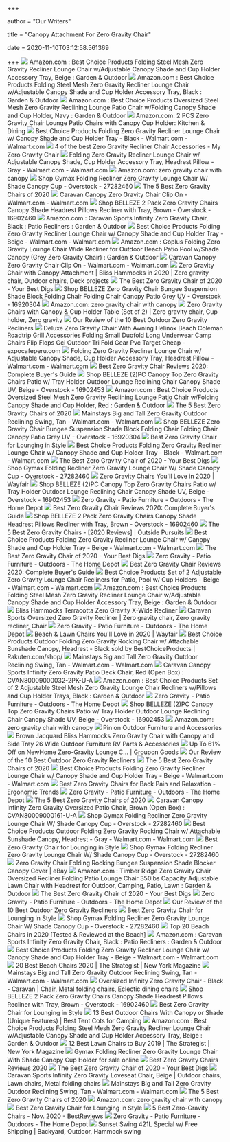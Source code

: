 +++
        
author = "Our Writers"
        
title = "Canopy Attachment For Zero Gravity Chair"
        
date = 2020-11-10T03:12:58.561369
        
+++
[ ![](https://images-na.ssl-images-amazon.com/images/I/91oMXTSt9fL._AC_SL1500_.jpg)](https://images-na.ssl-images-amazon.com/images/I/91oMXTSt9fL._AC_SL1500_.jpg) Amazon.com : Best Choice Products Folding Steel Mesh Zero Gravity Recliner  Lounge Chair w/Adjustable Canopy Shade and Cup Holder Accessory Tray, Beige  : Garden & Outdoor
[ ![](https://m.media-amazon.com/images/I/91wxJMWtb0L._AC_UL400_.jpg)](https://m.media-amazon.com/images/I/91wxJMWtb0L._AC_UL400_.jpg) Amazon.com : Best Choice Products Folding Steel Mesh Zero Gravity Recliner  Lounge Chair w/Adjustable Canopy Shade and Cup Holder Accessory Tray, Black  : Garden & Outdoor
[ ![](https://images-na.ssl-images-amazon.com/images/I/91zRtmJKHIL._AC_SL1500_.jpg)](https://images-na.ssl-images-amazon.com/images/I/91zRtmJKHIL._AC_SL1500_.jpg) Amazon.com : Best Choice Products Oversized Steel Mesh Zero Gravity  Reclining Lounge Patio Chair w/Folding Canopy Shade and Cup Holder, Navy :  Garden & Outdoor
[ ![](https://images-na.ssl-images-amazon.com/images/I/61NKfJK6X9L._AC_SL1000_.jpg)](https://images-na.ssl-images-amazon.com/images/I/61NKfJK6X9L._AC_SL1000_.jpg) Amazon.com: 2 PCS Zero Gravity Chair Lounge Patio Chairs with Canopy Cup  Holder: Kitchen & Dining
[ ![](https://i5.walmartimages.com/asr/652a2306-1047-4724-a4c0-0185df4a62ea_1.7946394ed8b61279fec4ed1bdbae284e.jpeg)](https://i5.walmartimages.com/asr/652a2306-1047-4724-a4c0-0185df4a62ea_1.7946394ed8b61279fec4ed1bdbae284e.jpeg) Best Choice Products Folding Zero Gravity Recliner Lounge Chair w/ Canopy  Shade and Cup Holder Tray - Black - Walmart.com - Walmart.com
[ ![](https://myzerogravitychair.com/wp-content/uploads/2016/04/Sundale-Outdoor-Folding-Zero-Gravity-Reclining-Lounge-Chair-with-Canopy-Neck-Pillow-and-Side-Tray-Navy-Blue-0-6.jpg)](https://myzerogravitychair.com/wp-content/uploads/2016/04/Sundale-Outdoor-Folding-Zero-Gravity-Reclining-Lounge-Chair-with-Canopy-Neck-Pillow-and-Side-Tray-Navy-Blue-0-6.jpg) 4 of the best Zero Gravity Recliner Chair Accessories - My Zero Gravity  Chair
[ ![](https://i5.walmartimages.com/asr/9f375acd-aad1-4059-85db-086f3b5feb93_1.00694ae485385f92d207db581278de4d.jpeg)](https://i5.walmartimages.com/asr/9f375acd-aad1-4059-85db-086f3b5feb93_1.00694ae485385f92d207db581278de4d.jpeg) Folding Zero Gravity Recliner Lounge Chair w/ Adjustable Canopy Shade, Cup  Holder Accessory Tray, Headrest Pillow - Gray - Walmart.com - Walmart.com
[ ![](https://m.media-amazon.com/images/I/61b-8vyHRiL._AC_UY218_.jpg)](https://m.media-amazon.com/images/I/61b-8vyHRiL._AC_UY218_.jpg) Amazon.com: zero gravity chair with canopy
[ ![](https://ak1.ostkcdn.com/images/products/is/images/direct/b03d0002750cdaf5f2a0682b2198f8a64800ddb3/Gymax-Folding-Recliner-Zero-Gravity-Lounge-Chair-W--Shade-Canopy-Cup-Holder-Blue.jpg?impolicy=medium)](https://ak1.ostkcdn.com/images/products/is/images/direct/b03d0002750cdaf5f2a0682b2198f8a64800ddb3/Gymax-Folding-Recliner-Zero-Gravity-Lounge-Chair-W--Shade-Canopy-Cup-Holder-Blue.jpg?impolicy=medium) Shop Gymax Folding Recliner Zero Gravity Lounge Chair W/ Shade Canopy Cup -  Overstock - 27282460
[ ![](https://www.thespruce.com/thmb/Nxo5ZikIfLEquMjICbzqhkdKiNA=/280x0/filters:no_upscale():max_bytes(150000):strip_icc()/OversizedPaddedRecliningZeroGravityChairwithCushion-5b40a027b1324020a54a7f072d932217.jpg)](https://www.thespruce.com/thmb/Nxo5ZikIfLEquMjICbzqhkdKiNA=/280x0/filters:no_upscale():max_bytes(150000):strip_icc()/OversizedPaddedRecliningZeroGravityChairwithCushion-5b40a027b1324020a54a7f072d932217.jpg) The 5 Best Zero Gravity Chairs of 2020
[ ![](https://i5.walmartimages.com/asr/3a8b3fb4-4850-4a25-8db0-9e9d78236027_2.148dd5a2cf9348d77f8c672ecadf7d89.jpeg)](https://i5.walmartimages.com/asr/3a8b3fb4-4850-4a25-8db0-9e9d78236027_2.148dd5a2cf9348d77f8c672ecadf7d89.jpeg) Caravan Canopy Zero Gravity Chair Clip On - Walmart.com - Walmart.com
[ ![](https://ak1.ostkcdn.com/images/products/is/images/direct/e63e4434de8f5a7edf1889d4a6f0a44a67105930/Belleze-Set-of-%282%29-Zero-Gravity-Chair-Recliner-Lounge-Chairs-w--Canopy-Sun-Shade-Cup-Holder-%28Brown%29.jpg?impolicy=medium)](https://ak1.ostkcdn.com/images/products/is/images/direct/e63e4434de8f5a7edf1889d4a6f0a44a67105930/Belleze-Set-of-%282%29-Zero-Gravity-Chair-Recliner-Lounge-Chairs-w--Canopy-Sun-Shade-Cup-Holder-%28Brown%29.jpg?impolicy=medium) Shop BELLEZE 2 Pack Zero Gravity Chairs Canopy Shade Headrest Pillows  Recliner with Tray, Brown - Overstock - 16902460
[ ![](https://images-na.ssl-images-amazon.com/images/I/811xMwQnQuL._AC_SY450_.jpg)](https://images-na.ssl-images-amazon.com/images/I/811xMwQnQuL._AC_SY450_.jpg) Amazon.com : Caravan Sports Infinity Zero Gravity Chair, Black : Patio  Recliners : Garden & Outdoor
[ ![](https://i5.walmartimages.com/asr/1352b829-57e9-46a2-b9fd-c1eb0fdc3521_1.b3f6a52b090372bb18ca2c28c7a4742a.jpeg)](https://i5.walmartimages.com/asr/1352b829-57e9-46a2-b9fd-c1eb0fdc3521_1.b3f6a52b090372bb18ca2c28c7a4742a.jpeg) Best Choice Products Folding Zero Gravity Recliner Lounge Chair w/ Canopy  Shade and Cup Holder Tray - Beige - Walmart.com - Walmart.com
[ ![](https://m.media-amazon.com/images/I/71v1a26URsL._AC_UL400_.jpg)](https://m.media-amazon.com/images/I/71v1a26URsL._AC_UL400_.jpg) Amazon.com : Goplus Folding Zero Gravity Lounge Chair Wide Recliner for  Outdoor Beach Patio Pool w/Shade Canopy (Grey Zero Gravity Chair) : Garden  & Outdoor
[ ![](https://i5.walmartimages.com/asr/3a8b3fb4-4850-4a25-8db0-9e9d78236027_2.148dd5a2cf9348d77f8c672ecadf7d89.jpeg?odnWidth=612&odnHeight=612&odnBg=ffffff)](https://i5.walmartimages.com/asr/3a8b3fb4-4850-4a25-8db0-9e9d78236027_2.148dd5a2cf9348d77f8c672ecadf7d89.jpeg?odnWidth=612&odnHeight=612&odnBg=ffffff) Caravan Canopy Zero Gravity Chair Clip On - Walmart.com - Walmart.com
[ ![](https://i.pinimg.com/564x/bc/bc/52/bcbc5275e7be25c6f0d17a25500cf3a9.jpg)](https://i.pinimg.com/564x/bc/bc/52/bcbc5275e7be25c6f0d17a25500cf3a9.jpg) Zero Gravity Chair with Canopy Attachment | Bliss Hammocks in 2020 | Zero  gravity chair, Outdoor chairs, Deck projects
[ ![](https://www.yourbestdigs.com/wp-content/uploads/2018/05/untitled-3-885x590.jpg)](https://www.yourbestdigs.com/wp-content/uploads/2018/05/untitled-3-885x590.jpg) The Best Zero Gravity Chair of 2020 - Your Best Digs
[ ![](https://ak1.ostkcdn.com/images/products/is/images/direct/af6e772af624aa6abcf02a0737d4b6b6226b2ce1/Belleze-Zero-Gravity-Chair-Lounge-Outdoor-Yard-Beach-Sunshade-Canopy-with-Tray%2C-Gray.jpg?impolicy=medium)](https://ak1.ostkcdn.com/images/products/is/images/direct/af6e772af624aa6abcf02a0737d4b6b6226b2ce1/Belleze-Zero-Gravity-Chair-Lounge-Outdoor-Yard-Beach-Sunshade-Canopy-with-Tray%2C-Gray.jpg?impolicy=medium) Shop BELLEZE Zero Gravity Chair Bungee Suspension Shade Block Folding Chair  Folding Chair Canopy Patio Grey UV - Overstock - 16920304
[ ![](https://m.media-amazon.com/images/I/91aS1Z76wxL._AC_UY218_.jpg)](https://m.media-amazon.com/images/I/91aS1Z76wxL._AC_UY218_.jpg) Amazon.com: zero gravity chair with canopy
[ ![](https://i.pinimg.com/736x/32/f0/7d/32f07d03dcad2fa08392c4836ff03cab.jpg)](https://i.pinimg.com/736x/32/f0/7d/32f07d03dcad2fa08392c4836ff03cab.jpg) Zero Gravity Chairs with Canopy & Cup Holder Table (Set of 2) | Zero  gravity chair, Cup holder, Zero gravity
[ ![](https://thebackyardgnome.com/wp-content/uploads/2016/10/Deluxe-Oversized-Extra-Large-Zero-Gravity-Chair-with-Canopy-Tray-768x509.jpg)](https://thebackyardgnome.com/wp-content/uploads/2016/10/Deluxe-Oversized-Extra-Large-Zero-Gravity-Chair-with-Canopy-Tray-768x509.jpg) Our Review of the 10 Best Outdoor Zero Gravity Recliners
[ ![](https://www.expocafeperu.com/w/2020/04/deluxe-zero-gravity-chair-with-awning-helinox-beach-coleman-roadtrip-grill-accessories-folding-small-duofold-long-underwear-camp-chairs-flip-flops-gci-outdoor.jpg)](https://www.expocafeperu.com/w/2020/04/deluxe-zero-gravity-chair-with-awning-helinox-beach-coleman-roadtrip-grill-accessories-folding-small-duofold-long-underwear-camp-chairs-flip-flops-gci-outdoor.jpg) Deluxe Zero Gravity Chair With Awning Helinox Beach Coleman Roadtrip Grill  Accessories Folding Small Duofold Long Underwear Camp Chairs Flip Flops Gci  Outdoor Tri Fold Gear Pvc Target Cheap - expocafeperu.com
[ ![](https://i5.walmartimages.com/asr/af127d02-e1d5-4745-98a9-4efbed3a8947_1.2160ff0a1d543abf7ca777dcd77ebf83.jpeg)](https://i5.walmartimages.com/asr/af127d02-e1d5-4745-98a9-4efbed3a8947_1.2160ff0a1d543abf7ca777dcd77ebf83.jpeg) Folding Zero Gravity Recliner Lounge Chair w/ Adjustable Canopy Shade, Cup  Holder Accessory Tray, Headrest Pillow - Walmart.com - Walmart.com
[ ![](https://m.media-amazon.com/images/I/51p1FaxgDiL.jpg)](https://m.media-amazon.com/images/I/51p1FaxgDiL.jpg) Best Zero Gravity Chair Reviews 2020: Complete Buyer's Guide
[ ![](https://ak1.ostkcdn.com/images/products/is/images/direct/9b8c8907b5c45ef4472e1167e57189dd2b171f5e/Belleze-2PC-Zero-Gravity-Chair-Lounge-Outdoor-Beach-Yard-Chairs-w--Canopy-Sunshade%2C-Beige.jpg)](https://ak1.ostkcdn.com/images/products/is/images/direct/9b8c8907b5c45ef4472e1167e57189dd2b171f5e/Belleze-2PC-Zero-Gravity-Chair-Lounge-Outdoor-Beach-Yard-Chairs-w--Canopy-Sunshade%2C-Beige.jpg) Shop BELLEZE (2)PC Canopy Top Zero Gravity Chairs Patio w/ Tray Holder  Outdoor Lounge Reclining Chair Canopy Shade UV, Beige - Overstock - 16902453
[ ![](https://images-na.ssl-images-amazon.com/images/I/91s-sZaLCAL._AC_SX522_.jpg)](https://images-na.ssl-images-amazon.com/images/I/91s-sZaLCAL._AC_SX522_.jpg) Amazon.com : Best Choice Products Oversized Steel Mesh Zero Gravity  Reclining Lounge Patio Chair w/Folding Canopy Shade and Cup Holder, Red :  Garden & Outdoor
[ ![](https://www.thespruce.com/thmb/xCsrIBrF7VlpXIqyXkV2QMicMxY=/900x0/filters:no_upscale():max_bytes(150000):strip_icc()/DidcotRecliningFoldingZeroGravityChairwithCushion-e722eed3ed5c452e9246c28b68a6c98a.jpg)](https://www.thespruce.com/thmb/xCsrIBrF7VlpXIqyXkV2QMicMxY=/900x0/filters:no_upscale():max_bytes(150000):strip_icc()/DidcotRecliningFoldingZeroGravityChairwithCushion-e722eed3ed5c452e9246c28b68a6c98a.jpg) The 5 Best Zero Gravity Chairs of 2020
[ ![](https://i5.walmartimages.com/asr/743acc6c-ae47-434c-b56f-95d165791d63_1.d30a8d83e2f356ba06b3bb5d2c284d13.jpeg?odnWidth=612&odnHeight=612&odnBg=ffffff)](https://i5.walmartimages.com/asr/743acc6c-ae47-434c-b56f-95d165791d63_1.d30a8d83e2f356ba06b3bb5d2c284d13.jpeg?odnWidth=612&odnHeight=612&odnBg=ffffff) Mainstays Big and Tall Zero Gravity Outdoor Reclining Swing, Tan -  Walmart.com - Walmart.com
[ ![](https://ak1.ostkcdn.com/images/products/is/images/direct/eccd6537de7c5177e2c1f5565ebe982f8692d6b5/Belleze-Zero-Gravity-Chair-Lounge-Outdoor-Yard-Beach-Sunshade-Canopy-with-Tray%2C-Gray.jpg?impolicy=medium)](https://ak1.ostkcdn.com/images/products/is/images/direct/eccd6537de7c5177e2c1f5565ebe982f8692d6b5/Belleze-Zero-Gravity-Chair-Lounge-Outdoor-Yard-Beach-Sunshade-Canopy-with-Tray%2C-Gray.jpg?impolicy=medium) Shop BELLEZE Zero Gravity Chair Bungee Suspension Shade Block Folding Chair  Folding Chair Canopy Patio Grey UV - Overstock - 16920304
[ ![](https://cdn.homedit.com/wp-content/uploads/2019/10/Adjustable-Zero-Gravity-Adjustable-Headrest-Lounge-Chair-Recliners.jpg)](https://cdn.homedit.com/wp-content/uploads/2019/10/Adjustable-Zero-Gravity-Adjustable-Headrest-Lounge-Chair-Recliners.jpg) Best Zero Gravity Chair for Lounging in Style
[ ![](https://i5.walmartimages.com/asr/5b256711-4c6a-45b1-88c0-17d356ce0b55_1.420218befaf1d2405873467be086fefd.jpeg)](https://i5.walmartimages.com/asr/5b256711-4c6a-45b1-88c0-17d356ce0b55_1.420218befaf1d2405873467be086fefd.jpeg) Best Choice Products Folding Zero Gravity Recliner Lounge Chair w/ Canopy  Shade and Cup Holder Tray - Black - Walmart.com - Walmart.com
[ ![](https://www.yourbestdigs.com/wp-content/uploads/2018/05/zeroGchair-lineup-1.jpg)](https://www.yourbestdigs.com/wp-content/uploads/2018/05/zeroGchair-lineup-1.jpg) The Best Zero Gravity Chair of 2020 - Your Best Digs
[ ![](https://ak1.ostkcdn.com/images/products/is/images/direct/2108e931423c087b001fe5ab9020b69db4efa70d/Gymax-Folding-Recliner-Zero-Gravity-Lounge-Chair-W--Shade-Canopy-Cup-Holder-Blue.jpg?impolicy=medium)](https://ak1.ostkcdn.com/images/products/is/images/direct/2108e931423c087b001fe5ab9020b69db4efa70d/Gymax-Folding-Recliner-Zero-Gravity-Lounge-Chair-W--Shade-Canopy-Cup-Holder-Blue.jpg?impolicy=medium) Shop Gymax Folding Recliner Zero Gravity Lounge Chair W/ Shade Canopy Cup -  Overstock - 27282460
[ ![](https://secure.img1-fg.wfcdn.com/im/98355756/resize-h310-w310%5Ecompr-r85/1166/116628658/nolia-reclining-zero-gravity-chair.jpg)](https://secure.img1-fg.wfcdn.com/im/98355756/resize-h310-w310%5Ecompr-r85/1166/116628658/nolia-reclining-zero-gravity-chair.jpg) Zero Gravity Chairs You'll Love in 2020 | Wayfair
[ ![](https://ak1.ostkcdn.com/images/products/is/images/direct/f414d3076e0ce670529602eba0d6b839a051ea8e/Belleze-2PC-Zero-Gravity-Chair-Lounge-Outdoor-Beach-Yard-Chairs-w--Canopy-Sunshade%2C-Beige.jpg?impolicy=medium)](https://ak1.ostkcdn.com/images/products/is/images/direct/f414d3076e0ce670529602eba0d6b839a051ea8e/Belleze-2PC-Zero-Gravity-Chair-Lounge-Outdoor-Beach-Yard-Chairs-w--Canopy-Sunshade%2C-Beige.jpg?impolicy=medium) Shop BELLEZE (2)PC Canopy Top Zero Gravity Chairs Patio w/ Tray Holder  Outdoor Lounge Reclining Chair Canopy Shade UV, Beige - Overstock - 16902453
[ ![](https://images.homedepot-static.com/productImages/cbc00caa-d1f2-49d0-a166-a6ab9ffc6332/svn/boyel-living-outdoor-lounge-chairs-hl-u2010180800-64_400.jpg)](https://images.homedepot-static.com/productImages/cbc00caa-d1f2-49d0-a166-a6ab9ffc6332/svn/boyel-living-outdoor-lounge-chairs-hl-u2010180800-64_400.jpg) Zero Gravity - Patio Furniture - Outdoors - The Home Depot
[ ![](https://gardenbeast-9fcd.kxcdn.com/wp-content/uploads/2020/05/zero-gravity-chair.jpg)](https://gardenbeast-9fcd.kxcdn.com/wp-content/uploads/2020/05/zero-gravity-chair.jpg) Best Zero Gravity Chair Reviews 2020: Complete Buyer's Guide
[ ![](https://ak1.ostkcdn.com/images/products/is/images/direct/67ed4c2d0d3651622e644c248edf18e9cd020016/Belleze-Set-of-%282%29-Zero-Gravity-Chair-Recliner-Lounge-Chairs-w--Canopy-Sun-Shade-Cup-Holder-%28Brown%29.jpg?impolicy=medium)](https://ak1.ostkcdn.com/images/products/is/images/direct/67ed4c2d0d3651622e644c248edf18e9cd020016/Belleze-Set-of-%282%29-Zero-Gravity-Chair-Recliner-Lounge-Chairs-w--Canopy-Sun-Shade-Cup-Holder-%28Brown%29.jpg?impolicy=medium) Shop BELLEZE 2 Pack Zero Gravity Chairs Canopy Shade Headrest Pillows  Recliner with Tray, Brown - Overstock - 16902460
[ ![](https://2or2n61eranl2ilm943t35jn-wpengine.netdna-ssl.com/wp-content/uploads/2019/05/Zero-Gravity-Chair-Sunshade.jpg)](https://2or2n61eranl2ilm943t35jn-wpengine.netdna-ssl.com/wp-content/uploads/2019/05/Zero-Gravity-Chair-Sunshade.jpg) The 5 Best Zero Gravity Chairs - [2020 Reviews] | Outside Pursuits
[ ![](https://i5.walmartimages.com/asr/badbbe56-bca1-42ff-81e2-7c16393078d7.6ac3b4b6f5792fc0bf90f25f594c89bd.jpeg)](https://i5.walmartimages.com/asr/badbbe56-bca1-42ff-81e2-7c16393078d7.6ac3b4b6f5792fc0bf90f25f594c89bd.jpeg) Best Choice Products Folding Zero Gravity Recliner Lounge Chair w/ Canopy  Shade and Cup Holder Tray - Beige - Walmart.com - Walmart.com
[ ![](https://www.yourbestdigs.com/wp-content/uploads/2018/05/untitled-1.jpg)](https://www.yourbestdigs.com/wp-content/uploads/2018/05/untitled-1.jpg) The Best Zero Gravity Chair of 2020 - Your Best Digs
[ ![](https://images.homedepot-static.com/productImages/5d2862fa-326a-4e95-ac23-40dd7a059dd1/svn/boyel-living-outdoor-lounge-chairs-hl-u2010150300-64_400.jpg)](https://images.homedepot-static.com/productImages/5d2862fa-326a-4e95-ac23-40dd7a059dd1/svn/boyel-living-outdoor-lounge-chairs-hl-u2010150300-64_400.jpg) Zero Gravity - Patio Furniture - Outdoors - The Home Depot
[ ![](https://m.media-amazon.com/images/I/41cYCgTyvKL.jpg)](https://m.media-amazon.com/images/I/41cYCgTyvKL.jpg) Best Zero Gravity Chair Reviews 2020: Complete Buyer's Guide
[ ![](https://i5.walmartimages.com/asr/3dd44a1f-9e08-4315-bbcd-ea4bd1818336_1.8047fbdbc80f28db6894805846f17eb9.jpeg)](https://i5.walmartimages.com/asr/3dd44a1f-9e08-4315-bbcd-ea4bd1818336_1.8047fbdbc80f28db6894805846f17eb9.jpeg) Best Choice Products Set of 2 Adjustable Zero Gravity Lounge Chair  Recliners for Patio, Pool w/ Cup Holders - Beige - Walmart.com - Walmart.com
[ ![](https://images-na.ssl-images-amazon.com/images/I/91APROLjwqL._AC_UL160_SR160,160_.jpg)](https://images-na.ssl-images-amazon.com/images/I/91APROLjwqL._AC_UL160_SR160,160_.jpg) Amazon.com : Best Choice Products Folding Steel Mesh Zero Gravity Recliner  Lounge Chair w/Adjustable Canopy Shade and Cup Holder Accessory Tray, Beige  : Garden & Outdoor
[ ![](https://myzerogravitychair.com/wp-content/uploads/2015/09/Bliss-Hammocks-Wide-Gravity-Free-Lounger-with-PillowCanopySide-Tray-Terra-Cotta-0.jpg)](https://myzerogravitychair.com/wp-content/uploads/2015/09/Bliss-Hammocks-Wide-Gravity-Free-Lounger-with-PillowCanopySide-Tray-Terra-Cotta-0.jpg) Bliss Hammocks Terracotta Zero Gravity X-Wide Recliner
[ ![](https://i.pinimg.com/originals/7c/b5/c4/7cb5c49195c2b85b119250e9d9b857cb.jpg)](https://i.pinimg.com/originals/7c/b5/c4/7cb5c49195c2b85b119250e9d9b857cb.jpg) Caravan Sports Oversized Zero Gravity Recliner | Zero gravity chair, Zero  gravity recliner, Chair
[ ![](https://images.homedepot-static.com/productImages/fcf59202-be7a-4654-8aea-209b32aad97f/svn/boyel-living-outdoor-lounge-chairs-hl-u2010170500-64_400.jpg)](https://images.homedepot-static.com/productImages/fcf59202-be7a-4654-8aea-209b32aad97f/svn/boyel-living-outdoor-lounge-chairs-hl-u2010170500-64_400.jpg) Zero Gravity - Patio Furniture - Outdoors - The Home Depot
[ ![](https://secure.img1-fg.wfcdn.com/im/75960742/resize-h600-w600%5Ecompr-r85/9503/95030978/Beach+%26+Lawn+Chairs.jpg)](https://secure.img1-fg.wfcdn.com/im/75960742/resize-h600-w600%5Ecompr-r85/9503/95030978/Beach+%26+Lawn+Chairs.jpg) Beach & Lawn Chairs You'll Love in 2020 | Wayfair
[ ![](https://tshop.r10s.com/fa1/a52/bdc1/bd2b/e0c0/26ef/ec1a/113ce88196c4544488dc07.jpg)](https://tshop.r10s.com/fa1/a52/bdc1/bd2b/e0c0/26ef/ec1a/113ce88196c4544488dc07.jpg) Best Choice Products Outdoor Folding Zero Gravity Rocking Chair w/  Attachable Sunshade Canopy, Headrest - Black sold by BestChoiceProducts |  Rakuten.com/shop/
[ ![](https://i5.walmartimages.com/asr/1bf701dd-3691-4296-ac95-100076aabea7_3.c9b6e5874c09ebb5dfe6b5459edc0148.jpeg)](https://i5.walmartimages.com/asr/1bf701dd-3691-4296-ac95-100076aabea7_3.c9b6e5874c09ebb5dfe6b5459edc0148.jpeg) Mainstays Big and Tall Zero Gravity Outdoor Reclining Swing, Tan -  Walmart.com - Walmart.com
[ ![](https://www.vm-images.net/res/972f253419c64e3e8feb3865e0d4a197.jpg)](https://www.vm-images.net/res/972f253419c64e3e8feb3865e0d4a197.jpg) Caravan Canopy Sports Infinity Zero Gravity Patio Deck Chair, Red (Open  Box) : CVAN80009000032-2PK-U-A
[ ![](https://images-na.ssl-images-amazon.com/images/I/8119Pi%2Ba1GL._AC_SY450_.jpg)](https://images-na.ssl-images-amazon.com/images/I/8119Pi%2Ba1GL._AC_SY450_.jpg) Amazon.com : Best Choice Products Set of 2 Adjustable Steel Mesh Zero  Gravity Lounge Chair Recliners w/Pillows and Cup Holder Trays, Black :  Garden & Outdoor
[ ![](https://images.homedepot-static.com/productImages/d8d8ca1d-f91e-4853-924c-a3a6a14ae0a0/svn/boyel-living-outdoor-lounge-chairs-hl-u2010110300-64_400.jpg)](https://images.homedepot-static.com/productImages/d8d8ca1d-f91e-4853-924c-a3a6a14ae0a0/svn/boyel-living-outdoor-lounge-chairs-hl-u2010110300-64_400.jpg) Zero Gravity - Patio Furniture - Outdoors - The Home Depot
[ ![](https://ak1.ostkcdn.com/images/products/is/images/direct/bb7c88c9c2f65dedbf27122c8b301cd718dee3ac/Belleze-2PC-Zero-Gravity-Chair-Lounge-Outdoor-Beach-Yard-Chairs-w--Canopy-Sunshade%2C-Beige.jpg?impolicy=medium)](https://ak1.ostkcdn.com/images/products/is/images/direct/bb7c88c9c2f65dedbf27122c8b301cd718dee3ac/Belleze-2PC-Zero-Gravity-Chair-Lounge-Outdoor-Beach-Yard-Chairs-w--Canopy-Sunshade%2C-Beige.jpg?impolicy=medium) Shop BELLEZE (2)PC Canopy Top Zero Gravity Chairs Patio w/ Tray Holder  Outdoor Lounge Reclining Chair Canopy Shade UV, Beige - Overstock - 16902453
[ ![](https://m.media-amazon.com/images/I/51AL0hq9u8L._SS400_.jpg)](https://m.media-amazon.com/images/I/51AL0hq9u8L._SS400_.jpg) Amazon.com: zero gravity chair with canopy
[ ![](https://i.pinimg.com/originals/95/f3/0f/95f30f72d4a8b3acba8119a063d380c7.png)](https://i.pinimg.com/originals/95/f3/0f/95f30f72d4a8b3acba8119a063d380c7.png) Pin on Outdoor Furniture and Accessories
[ ![](https://cdn11.bigcommerce.com/s-z21vg/images/stencil/500x659/products/1114/4196/GFC-452S_SL_1_sm__48646.1518636662.jpg?c=2)](https://cdn11.bigcommerce.com/s-z21vg/images/stencil/500x659/products/1114/4196/GFC-452S_SL_1_sm__48646.1518636662.jpg?c=2) Brown Jacquard Bliss Hammocks Zero Gravity Chair with Canopy and Side Tray  26 Wide Outdoor Furniture RV Parts & Accessories
[ ![](https://img.grouponcdn.com/stores/3zY8umF2ShpmmhvNUnfRhAGJaAVC/storespi16341059-1400x840/v1/c700x420.jpg)](https://img.grouponcdn.com/stores/3zY8umF2ShpmmhvNUnfRhAGJaAVC/storespi16341059-1400x840/v1/c700x420.jpg) Up To 61% Off on NewHome Zero-Gravity Lounge C... | Groupon Goods
[ ![](https://thebackyardgnome.com/wp-content/uploads/2016/08/Outsunny-Zero-Gravity-Recliner-Lounge-Patio-Pool-Chair.jpg)](https://thebackyardgnome.com/wp-content/uploads/2016/08/Outsunny-Zero-Gravity-Recliner-Lounge-Patio-Pool-Chair.jpg) Our Review of the 10 Best Outdoor Zero Gravity Recliners
[ ![](https://www.thespruce.com/thmb/zHjTL48Yc4WA_reBMl4woj1tMX4=/900x0/filters:no_upscale():max_bytes(150000):strip_icc()/basalt-lafuma-furniture-beach-chairs-lfm3118-8553-64_1000-ea284c3987854c4582321dc074a566fd.jpg)](https://www.thespruce.com/thmb/zHjTL48Yc4WA_reBMl4woj1tMX4=/900x0/filters:no_upscale():max_bytes(150000):strip_icc()/basalt-lafuma-furniture-beach-chairs-lfm3118-8553-64_1000-ea284c3987854c4582321dc074a566fd.jpg) The 5 Best Zero Gravity Chairs of 2020
[ ![](https://i5.walmartimages.com/asr/4635ea0f-1808-42a0-9acb-f5a1d60566a4.c55d0c064258be3c5c515205a72d626b.jpeg)](https://i5.walmartimages.com/asr/4635ea0f-1808-42a0-9acb-f5a1d60566a4.c55d0c064258be3c5c515205a72d626b.jpeg) Best Choice Products Folding Zero Gravity Recliner Lounge Chair w/ Canopy  Shade and Cup Holder Tray - Beige - Walmart.com - Walmart.com
[ ![](http://ergonomictrends.com/wp-content/uploads/2018/07/PHI-VILLA-Textilene-Zero-Gravity-Chair-Canopy-review.jpg)](http://ergonomictrends.com/wp-content/uploads/2018/07/PHI-VILLA-Textilene-Zero-Gravity-Chair-Canopy-review.jpg) Best Zero Gravity Chairs for Back Pain and Relaxation - Ergonomic Trends
[ ![](https://images.homedepot-static.com/productImages/0f74257f-01da-4425-9343-90c559a0958e/svn/outdoor-lounge-chairs-243076-64_400.jpg)](https://images.homedepot-static.com/productImages/0f74257f-01da-4425-9343-90c559a0958e/svn/outdoor-lounge-chairs-243076-64_400.jpg) Zero Gravity - Patio Furniture - Outdoors - The Home Depot
[ ![](https://www.thespruce.com/thmb/u3rt3REhhB7spkS6CM2PvpDPu7s=/900x0/filters:no_upscale():max_bytes(150000):strip_icc()/ByerRecliningZeroGravityChair-79826d91d20c4fa8b5ea9a650ac3fa15.jpg)](https://www.thespruce.com/thmb/u3rt3REhhB7spkS6CM2PvpDPu7s=/900x0/filters:no_upscale():max_bytes(150000):strip_icc()/ByerRecliningZeroGravityChair-79826d91d20c4fa8b5ea9a650ac3fa15.jpg) The 5 Best Zero Gravity Chairs of 2020
[ ![](https://www.vm-images.net/res/c5bc28835141406db77afe9127c1ac86.jpg)](https://www.vm-images.net/res/c5bc28835141406db77afe9127c1ac86.jpg) Caravan Canopy Infinity Zero Gravity Oversized Patio Chair, Brown (Open  Box) : CVAN80009000161-U-A
[ ![](https://ak1.ostkcdn.com/images/products/is/images/direct/b6c02d5b4b72d6374d3890592aa7207fd7973e85/Gymax-Folding-Recliner-Zero-Gravity-Lounge-Chair-W--Shade-Canopy-Cup-Holder-Blue.jpg?impolicy=medium)](https://ak1.ostkcdn.com/images/products/is/images/direct/b6c02d5b4b72d6374d3890592aa7207fd7973e85/Gymax-Folding-Recliner-Zero-Gravity-Lounge-Chair-W--Shade-Canopy-Cup-Holder-Blue.jpg?impolicy=medium) Shop Gymax Folding Recliner Zero Gravity Lounge Chair W/ Shade Canopy Cup -  Overstock - 27282460
[ ![](https://i5.walmartimages.com/asr/475163d8-9024-49de-a4cd-833e11665e05_1.fed1ad2bbcd58c3833a77b59955f253a.jpeg)](https://i5.walmartimages.com/asr/475163d8-9024-49de-a4cd-833e11665e05_1.fed1ad2bbcd58c3833a77b59955f253a.jpeg) Best Choice Products Outdoor Folding Zero Gravity Rocking Chair w/  Attachable Sunshade Canopy, Headrest - Gray - Walmart.com - Walmart.com
[ ![](https://cdn.homedit.com/wp-content/uploads/2019/10/Oversized-Steel-Mesh-Zero-Gravity-Reclining-Lounge-Patio-Chair.jpg)](https://cdn.homedit.com/wp-content/uploads/2019/10/Oversized-Steel-Mesh-Zero-Gravity-Reclining-Lounge-Patio-Chair.jpg) Best Zero Gravity Chair for Lounging in Style
[ ![](https://ak1.ostkcdn.com/images/products/is/images/direct/49ff8859bbbca02fe80c8c28e85ab1aee028194d/Gymax-Folding-Recliner-Zero-Gravity-Lounge-Chair-W--Shade-Canopy-Cup-Holder-Blue.jpg?impolicy=medium)](https://ak1.ostkcdn.com/images/products/is/images/direct/49ff8859bbbca02fe80c8c28e85ab1aee028194d/Gymax-Folding-Recliner-Zero-Gravity-Lounge-Chair-W--Shade-Canopy-Cup-Holder-Blue.jpg?impolicy=medium) Shop Gymax Folding Recliner Zero Gravity Lounge Chair W/ Shade Canopy Cup -  Overstock - 27282460
[ ![](https://d3d71ba2asa5oz.cloudfront.net/12012965/images/014-hg-14061-gy_01.jpg)](https://d3d71ba2asa5oz.cloudfront.net/12012965/images/014-hg-14061-gy_01.jpg) Zero Gravity Chair Folding Rocking Bungee Suspension Shade Blocker Canopy  Cover | eBay
[ ![](https://images-na.ssl-images-amazon.com/images/I/71Wy023AjSL._AC_SL1500_.jpg)](https://images-na.ssl-images-amazon.com/images/I/71Wy023AjSL._AC_SL1500_.jpg) Amazon.com : Timber Ridge Zero Gravity Chair Oversized Recliner Folding  Patio Lounge Chair 350lbs Capacity Adjustable Lawn Chair with Headrest for  Outdoor, Camping, Patio, Lawn : Garden & Outdoor
[ ![](https://www.yourbestdigs.com/wp-content/uploads/2018/05/untitled-11.jpg)](https://www.yourbestdigs.com/wp-content/uploads/2018/05/untitled-11.jpg) The Best Zero Gravity Chair of 2020 - Your Best Digs
[ ![](https://images.homedepot-static.com/productImages/e339cabf-1ae1-4035-9dc3-c7dab5f3ecc8/svn/outdoor-lounge-chairs-v64001a226-64_1000.jpg)](https://images.homedepot-static.com/productImages/e339cabf-1ae1-4035-9dc3-c7dab5f3ecc8/svn/outdoor-lounge-chairs-v64001a226-64_1000.jpg) Zero Gravity - Patio Furniture - Outdoors - The Home Depot
[ ![](https://thebackyardgnome.com/wp-content/uploads/2016/10/Bliss-Gravity-Free-Canopy-Recliner.jpg)](https://thebackyardgnome.com/wp-content/uploads/2016/10/Bliss-Gravity-Free-Canopy-Recliner.jpg) Our Review of the 10 Best Outdoor Zero Gravity Recliners
[ ![](https://cdn.homedit.com/wp-content/uploads/2019/10/Wide-Range-Ajustable.jpg)](https://cdn.homedit.com/wp-content/uploads/2019/10/Wide-Range-Ajustable.jpg) Best Zero Gravity Chair for Lounging in Style
[ ![](https://ak1.ostkcdn.com/images/products/is/images/direct/c52b8b09d9875776bffaeee71489732b21765c80/Gymax-Folding-Recliner-Zero-Gravity-Lounge-Chair-W--Shade-Canopy-Cup-Holder-Blue.jpg?impolicy=medium)](https://ak1.ostkcdn.com/images/products/is/images/direct/c52b8b09d9875776bffaeee71489732b21765c80/Gymax-Folding-Recliner-Zero-Gravity-Lounge-Chair-W--Shade-Canopy-Cup-Holder-Blue.jpg?impolicy=medium) Shop Gymax Folding Recliner Zero Gravity Lounge Chair W/ Shade Canopy Cup -  Overstock - 27282460
[ ![](https://www.divein.com/wp-content/uploads/Bliss-Hammocks-Zero-Gravity-Beach-Chair-with-Canopy.jpg)](https://www.divein.com/wp-content/uploads/Bliss-Hammocks-Zero-Gravity-Beach-Chair-with-Canopy.jpg) Top 20 Beach Chairs in 2020 [Tested & Reviewed at the Beach]
[ ![](https://m.media-amazon.com/images/I/81Bpdjn56GL._AC_SS350_.jpg)](https://m.media-amazon.com/images/I/81Bpdjn56GL._AC_SS350_.jpg) Amazon.com : Caravan Sports Infinity Zero Gravity Chair, Black : Patio  Recliners : Garden & Outdoor
[ ![](https://i5.walmartimages.com/asr/9877e8bc-0cf9-4502-bbda-883a4b216df7_2.a7fe146c2c317d494b2ede4ef3a0ca4b.jpeg)](https://i5.walmartimages.com/asr/9877e8bc-0cf9-4502-bbda-883a4b216df7_2.a7fe146c2c317d494b2ede4ef3a0ca4b.jpeg) Best Choice Products Folding Zero Gravity Recliner Lounge Chair w/ Canopy  Shade and Cup Holder Tray - Beige - Walmart.com - Walmart.com
[ ![](https://pyxis.nymag.com/v1/imgs/6ea/8f3/a902ceff03c68501d86a0e3d3300f2388d-quik-shade-max-camp-shade.2x.rsquare.w600.jpg)](https://pyxis.nymag.com/v1/imgs/6ea/8f3/a902ceff03c68501d86a0e3d3300f2388d-quik-shade-max-camp-shade.2x.rsquare.w600.jpg) 20 Best Beach Chairs 2020 | The Strategist | New York Magazine
[ ![](https://i5.walmartimages.com/dfw/6e29e393-b3ad/k2-_76d94db5-0c55-43cd-abd2-53076a4d08fb.v1.jpg)](https://i5.walmartimages.com/dfw/6e29e393-b3ad/k2-_76d94db5-0c55-43cd-abd2-53076a4d08fb.v1.jpg) Mainstays Big and Tall Zero Gravity Outdoor Reclining Swing, Tan -  Walmart.com - Walmart.com
[ ![](https://i.pinimg.com/originals/1b/e2/02/1be2029c11320945a56debab796bb9ad.jpg)](https://i.pinimg.com/originals/1b/e2/02/1be2029c11320945a56debab796bb9ad.jpg) Oversized Infinity Zero Gravity Chair - Black - Caravan | Chair, Metal  folding chairs, Eclectic dining chairs
[ ![](https://ak1.ostkcdn.com/images/products/is/images/direct/7afb00ca0504593bcb32062ec22b7f4ac090ddf7/Belleze-Set-of-%282%29-Zero-Gravity-Chair-Recliner-Lounge-Chairs-w--Canopy-Sun-Shade-Cup-Holder-%28Brown%29.jpg?impolicy=medium)](https://ak1.ostkcdn.com/images/products/is/images/direct/7afb00ca0504593bcb32062ec22b7f4ac090ddf7/Belleze-Set-of-%282%29-Zero-Gravity-Chair-Recliner-Lounge-Chairs-w--Canopy-Sun-Shade-Cup-Holder-%28Brown%29.jpg?impolicy=medium) Shop BELLEZE 2 Pack Zero Gravity Chairs Canopy Shade Headrest Pillows  Recliner with Tray, Brown - Overstock - 16902460
[ ![](https://cdn.homedit.com/wp-content/uploads/2019/10/Timber-Ridge-Zero-Gravity-Locking-Lounge-Chair.jpg)](https://cdn.homedit.com/wp-content/uploads/2019/10/Timber-Ridge-Zero-Gravity-Locking-Lounge-Chair.jpg) Best Zero Gravity Chair for Lounging in Style
[ ![](https://ws-na.amazon-adsystem.com/widgets/q?_encoding=UTF8&ASIN=B00HXDSXE2&Format=_SL550_&ID=AsinImage&MarketPlace=US&ServiceVersion=20070822&WS=1&tag=tentcots-reviews-20&language=en_US)](https://ws-na.amazon-adsystem.com/widgets/q?_encoding=UTF8&ASIN=B00HXDSXE2&Format=_SL550_&ID=AsinImage&MarketPlace=US&ServiceVersion=20070822&WS=1&tag=tentcots-reviews-20&language=en_US) 13 Best Outdoor Chairs With Canopy or Shade (Unique Features) | Best Tent  Cots for Camping
[ ![](https://images-na.ssl-images-amazon.com/images/I/6171vB8KrcL._AC_UL160_SR160,160_.jpg)](https://images-na.ssl-images-amazon.com/images/I/6171vB8KrcL._AC_UL160_SR160,160_.jpg) Amazon.com : Best Choice Products Folding Steel Mesh Zero Gravity Recliner  Lounge Chair w/Adjustable Canopy Shade and Cup Holder Accessory Tray, Beige  : Garden & Outdoor
[ ![](https://pyxis.nymag.com/v1/imgs/91d/27d/49fdc000e4e3baac281c8f3598c4ce7faf-sunjoy-zero-gravity-chair.2x.rhorizontal.w600.jpg)](https://pyxis.nymag.com/v1/imgs/91d/27d/49fdc000e4e3baac281c8f3598c4ce7faf-sunjoy-zero-gravity-chair.2x.rhorizontal.w600.jpg) 12 Best Lawn Chairs to Buy 2019 | The Strategist | New York Magazine
[ ![](https://i.ebayimg.com/images/g/joQAAOSwjdFenCvz/s-l640.jpg)](https://i.ebayimg.com/images/g/joQAAOSwjdFenCvz/s-l640.jpg) Gymax Folding Recliner Zero Gravity Lounge Chair With Shade Canopy Cup  Holder for sale online
[ ![](http://prof.so/wp-content/uploads/2019/10/Bliss-Hammocks-Zero-Gravity-Chair.jpg)](http://prof.so/wp-content/uploads/2019/10/Bliss-Hammocks-Zero-Gravity-Chair.jpg) Best Zero Gravity Chairs Reviews 2020
[ ![](https://www.yourbestdigs.com/wp-content/uploads/2018/11/timber-ridge.png)](https://www.yourbestdigs.com/wp-content/uploads/2018/11/timber-ridge.png) The Best Zero Gravity Chair of 2020 - Your Best Digs
[ ![](https://i.pinimg.com/originals/19/33/b3/1933b3dca37531ec10c2745a44098372.jpg)](https://i.pinimg.com/originals/19/33/b3/1933b3dca37531ec10c2745a44098372.jpg) Caravan Sports Infinity Zero Gravity Loveseat Chair, Beige | Outdoor chairs,  Lawn chairs, Metal folding chairs
[ ![](https://i5.walmartimages.com/asr/cc719958-a044-4bd9-89cc-c268f29fe917_4.f773dfb01ba2a4e5de3e425177e760e0.jpeg)](https://i5.walmartimages.com/asr/cc719958-a044-4bd9-89cc-c268f29fe917_4.f773dfb01ba2a4e5de3e425177e760e0.jpeg) Mainstays Big and Tall Zero Gravity Outdoor Reclining Swing, Tan -  Walmart.com - Walmart.com
[ ![](https://www.thespruce.com/thmb/0uiHwguy58WKpZa6CxkBa_uRoaU=/400x300/filters:no_upscale():max_bytes(150000):strip_icc()/PhiVilla_ZeroGravityChairs_ZeroGravityChair_HeroHoriz-48a5b7c715af482c81c29bd6b2ab6ede.jpg)](https://www.thespruce.com/thmb/0uiHwguy58WKpZa6CxkBa_uRoaU=/400x300/filters:no_upscale():max_bytes(150000):strip_icc()/PhiVilla_ZeroGravityChairs_ZeroGravityChair_HeroHoriz-48a5b7c715af482c81c29bd6b2ab6ede.jpg) The 5 Best Zero Gravity Chairs of 2020
[ ![](https://m.media-amazon.com/images/I/61St2C8UrLL._AC_UY218_.jpg)](https://m.media-amazon.com/images/I/61St2C8UrLL._AC_UY218_.jpg) Amazon.com: zero gravity chair with canopy
[ ![](https://cdn.homedit.com/wp-content/uploads/2019/10/Capacity-Zero-Gravity-Heavy-Duty-Outdoor-Folding-Lounge-Chairs.jpg)](https://cdn.homedit.com/wp-content/uploads/2019/10/Capacity-Zero-Gravity-Heavy-Duty-Outdoor-Folding-Lounge-Chairs.jpg) Best Zero Gravity Chair for Lounging in Style
[ ![](https://cdn.bestreviews.com/images/v4desktop/chubby/3269922269c25556ae1cfe4ed2986ddf.jpg)](https://cdn.bestreviews.com/images/v4desktop/chubby/3269922269c25556ae1cfe4ed2986ddf.jpg) 5 Best Zero-Gravity Chairs - Nov. 2020 - BestReviews
[ ![](https://images.homedepot-static.com/productImages/e2f6610c-349a-4cdb-a9a5-4a3b2f27a8d0/svn/naomi-home-outdoor-lounge-chairs-59542-64_400.jpg)](https://images.homedepot-static.com/productImages/e2f6610c-349a-4cdb-a9a5-4a3b2f27a8d0/svn/naomi-home-outdoor-lounge-chairs-59542-64_400.jpg) Zero Gravity - Patio Furniture - Outdoors - The Home Depot
[ ![](https://i.pinimg.com/originals/43/42/2b/43422b45ff67471279557aff1dccdbe7.jpg)](https://i.pinimg.com/originals/43/42/2b/43422b45ff67471279557aff1dccdbe7.jpg) Sunset Swing 421L Special w/ Free Shipping | Backyard, Outdoor, Hammock  swing

